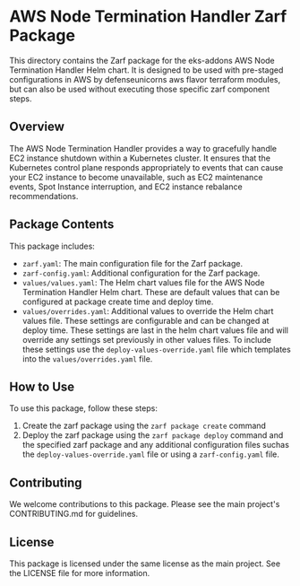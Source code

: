 # AWS Node Termination Handler Zarf Package

This directory contains the Zarf package for the eks-addons AWS Node Termination Handler Helm chart. It is designed to be used with pre-staged configurations in AWS by defenseunicorns aws flavor terraform modules, but can also be used without executing those specific zarf component steps.

## Overview

The AWS Node Termination Handler provides a way to gracefully handle EC2 instance shutdown within a Kubernetes cluster. It ensures that the Kubernetes control plane responds appropriately to events that can cause your EC2 instance to become unavailable, such as EC2 maintenance events, Spot Instance interruption, and EC2 instance rebalance recommendations.

## Package Contents

This package includes:

- `zarf.yaml`: The main configuration file for the Zarf package.
- `zarf-config.yaml`: Additional configuration for the Zarf package.
- `values/values.yaml`: The Helm chart values file for the AWS Node Termination Handler Helm chart. These are default values that can be configured at package create time and deploy time.
- `values/overrides.yaml`: Additional values to override the Helm chart values file. These settings are configurable and can be changed at deploy time. These settings are last in the helm chart values file and will override any settings set previously in other values files. To include these settings use the `deploy-values-override.yaml` file which templates into the `values/overrides.yaml` file.

## How to Use

To use this package, follow these steps:

1. Create the zarf package using the `zarf package create` command
2. Deploy the zarf package using the `zarf package deploy` command and the specified zarf package and any additional configuration files suchas the `deploy-values-override.yaml` file or using a `zarf-config.yaml` file.

## Contributing

We welcome contributions to this package. Please see the main project's CONTRIBUTING.md for guidelines.

## License

This package is licensed under the same license as the main project. See the LICENSE file for more information.
